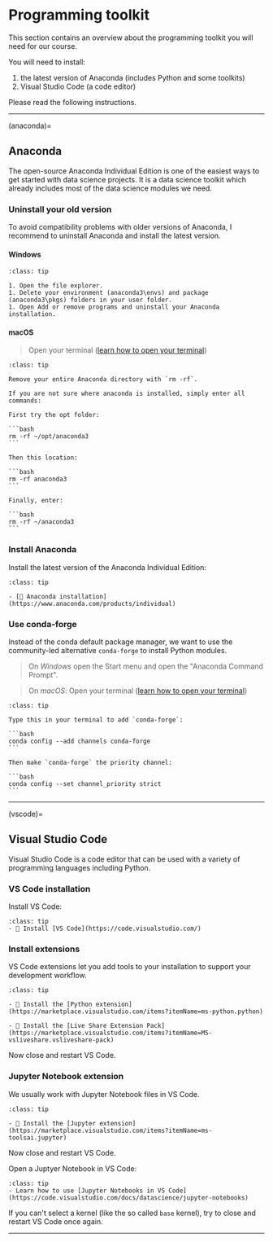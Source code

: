 # Programming toolkit

This section contains an overview about the programming toolkit you will need for our course. 

You will need to install:

1. the latest version of Anaconda (includes Python and some toolkits) 
2. Visual Studio Code (a code editor)

Please read the following instructions.

---

(anaconda)=
## Anaconda

The open-source Anaconda Individual Edition is one of the easiest ways to get started with data science projects. It is a data science toolkit which already includes most of the data science modules we need.


### Uninstall your old version

To avoid compatibility problems with older versions of Anaconda, I recommend to uninstall Anaconda and install the latest version.

#### Windows


```{admonition} To do
:class: tip

1. Open the file explorer.
1. Delete your environment (anaconda3\envs) and package (anaconda3\pkgs) folders in your user folder.
1. Open Add or remove programs and uninstall your Anaconda installation.

```

#### macOS


> Open your terminal ([learn how to open your terminal](https://support.apple.com/guide/terminal/open-or-quit-terminal-apd5265185d-f365-44cb-8b09-71a064a42125/mac))


````{admonition} To do
:class: tip

Remove your entire Anaconda directory with `rm -rf`. 

If you are not sure where anaconda is installed, simply enter all commands:

First try the opt folder:

```bash
rm -rf ~/opt/anaconda3
```

Then this location:

```bash
rm -rf anaconda3
```

Finally, enter:

```bash
rm -rf ~/anaconda3
```

````

### Install Anaconda

Install the latest version of the Anaconda Individual Edition:

```{admonition} To do
:class: tip

- [💾 Anaconda installation](https://www.anaconda.com/products/individual)

```


### Use conda-forge

Instead of the conda default package manager, we want to use the community-led alternative `conda-forge` to install Python modules.


> On *Windows* open the Start menu and open the "Anaconda Command Prompt". 


> On *macOS*: Open your terminal ([learn how to open your terminal](https://support.apple.com/guide/terminal/open-or-quit-terminal-apd5265185d-f365-44cb-8b09-71a064a42125/mac))



````{admonition} To do
:class: tip

Type this in your terminal to add `conda-forge`:

```bash
conda config --add channels conda-forge
```

Then make `conda-forge` the priority channel: 

```bash
conda config --set channel_priority strict
```

````

---

(vscode)=
## Visual Studio Code 
 
Visual Studio Code is a code editor that can be used with a variety of programming languages including Python.


### VS Code installation

Install VS Code:

```{admonition} To do
:class: tip
- 💾 Install [VS Code](https://code.visualstudio.com/)
```

### Install extensions

VS Code extensions let you add tools to your installation to support your development workflow.


```{admonition} To do
:class: tip

- 💾 Install the [Python extension](https://marketplace.visualstudio.com/items?itemName=ms-python.python)

- 💾 Install the [Live Share Extension Pack](https://marketplace.visualstudio.com/items?itemName=MS-vsliveshare.vsliveshare-pack)
```

Now close and restart VS Code.

### Jupyter Notebook extension

We usually work with Jupyter Notebook files in VS Code. 

```{admonition} To do
:class: tip

- 💾 Install the [Jupyter extension](https://marketplace.visualstudio.com/items?itemName=ms-toolsai.jupyter)

```

Now close and restart VS Code.

Open a Juptyer Notebook in VS Code:

```{admonition} To do
:class: tip
- Learn how to use [Jupyter Notebooks in VS Code](https://code.visualstudio.com/docs/datascience/jupyter-notebooks)
```

If you can't select a kernel (like the so called `base` kernel), try to close and restart VS Code once again.

---
